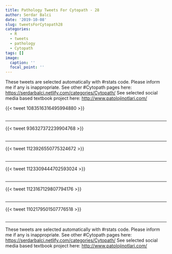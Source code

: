 ```yaml
---
title: Pathology Tweets For Cytopath - 28
author: Serdar Balci
date: '2019-10-08'
slug: tweetsForCytopath28
categories:
  - R
  - tweets
  - pathology
  - Cytopath
tags: []
image:
  caption: ''
  focal_point: ''
---
```



These tweets are selected automatically with #rstats code. Please inform me if any is inappropriate.
See other #Cytopath pages here: https://serdarbalci.netlify.com/categories/Cytopath/ 
See selected social media based textbook project here: http://www.patolojinotlari.com/

{{< tweet 1083516316495994880 >}}
<br>
<br>
<hr>
{{< tweet 936327372239904768 >}}
<br>
<br>
<hr>
{{< tweet 1123926550775324672 >}}
<br>
<br>
<hr>
{{< tweet 1123309444702593024 >}}
<br>
<br>
<hr>
{{< tweet 1123167129807794176 >}}
<br>
<br>
<hr>
{{< tweet 1102179501507776518 >}}
<br>
<br>
<hr>


These tweets are selected automatically with #rstats code. Please inform me if any is inappropriate.
See other #Cytopath pages here: https://serdarbalci.netlify.com/categories/Cytopath/ 
See selected social media based textbook project here: http://www.patolojinotlari.com/
